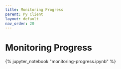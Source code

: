 ```yaml
---
title: Monitoring Progress
parent: Py Client
layout: default
nav_order: 20
---
```


# Monitoring Progress

{% jupyter_notebook "monitoring-progress.ipynb" %}